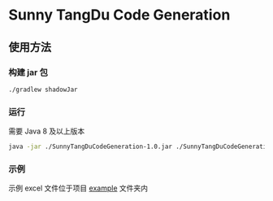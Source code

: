 # Sunny TangDu Code Generation
## 使用方法
### 构建 jar 包
```bash
./gradlew shadowJar
```

### 运行
需要 Java 8 及以上版本
```bash
java -jar ./SunnyTangDuCodeGeneration-1.0.jar ./SunnyTangDuCodeGenerationTest.xlsx > ./out.txt
```

### 示例
示例 excel 文件位于项目 [example](https://github.com/Sunshine-wzy/SunnyTangDuCodeGeneration/tree/master/example) 文件夹内